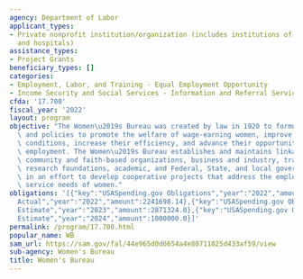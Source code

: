```yaml
---
agency: Department of Labor
applicant_types:
- Private nonprofit institution/organization (includes institutions of higher education
  and hospitals)
assistance_types:
- Project Grants
beneficiary_types: []
categories:
- Employment, Labor, and Training - Equal Employment Opportunity
- Income Security and Social Services - Information and Referral Services
cfda: '17.700'
fiscal_year: '2022'
layout: program
objective: "The Women\u2019s Bureau was created by law in 1920 to formulate standards\
  \ and policies to promote the welfare of wage-earning women, improve their working\
  \ conditions, increase their efficiency, and advance their opportunities for profitable\
  \ employment. The Women\u2019s Bureau establishes and maintains linkage with national,\
  \ community and faith-based organizations, business and industry, trade unions,\
  \ research foundations, academic, and Federal, State, and local government agencies\
  \ in an effort to develop cooperative projects that address the employment and supportive\
  \ service needs of women."
obligations: '[{"key":"USASpending.gov Obligations","year":"2022","amount":-139701.82},{"key":"SAM.gov
  Actual","year":"2022","amount":2241698.14},{"key":"USASpending.gov Obligations","year":"2023","amount":-92349.61},{"key":"SAM.gov
  Estimate","year":"2023","amount":2871324.0},{"key":"USASpending.gov Obligations","year":"2024","amount":0.0},{"key":"SAM.gov
  Estimate","year":"2024","amount":1000000.0}]'
permalink: /program/17.700.html
popular_name: WB
sam_url: https://sam.gov/fal/44e965d0d6654a4e80711825d433af59/view
sub-agency: Women's Bureau
title: Women's Bureau
---
```

